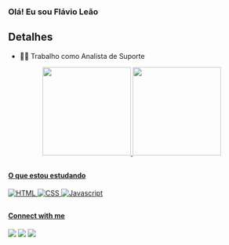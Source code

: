 ### Olá! Eu sou Flávio Leão

## Detalhes
- 👨‍💻 Trabalho como Analista de Suporte

<div align="center">
  <a href="https://github.com/flaviorsleao">
  <img height="180em" src="https://github-readme-stats.vercel.app/api?username=flaviorsleao&show_icons=true&theme=vue-dark&include_all_commits=true&count_private=true"/>
  <img height="180em" src="https://github-readme-stats.vercel.app/api/top-langs/?username=flaviorsleao&layout=demo&langs_count=7&theme=vue-dark"/>
</div>

##

#### O que estou estudando
![HTML](https://img.shields.io/badge/HTML5-E34F26?style=for-the-badge&logo=html5&logoColor=white) ![CSS](https://img.shields.io/badge/CSS3-1572B6?style=for-the-badge&logo=css3&logoColor=white) ![Javascript](https://img.shields.io/badge/JavaScript-F7DF1E?style=for-the-badge&logo=javascript&logoColor=black)

##

#### Connect with me
<div> 
  <a href="https://instagram.com/flavioleao_" target="_blank"><img src="https://img.shields.io/badge/-Instagram-%23E4405F?style=for-the-badge&logo=instagram&logoColor=white" target="_blank"></a>
  <a href = "mailto:flaviorleaodev@gmail.com"><img src="https://img.shields.io/badge/-Gmail-%23333?style=for-the-badge&logo=gmail&logoColor=white" target="_blank"></a>
  <a href="https://www.linkedin.com/in/flaviorleao" target="_blank"><img src="https://img.shields.io/badge/-LinkedIn-%230077B5?style=for-the-badge&logo=linkedin&logoColor=white" target="_blank"></a> 
 
</div>
